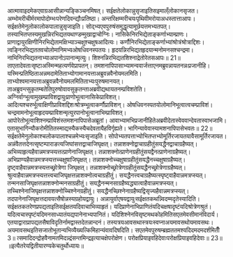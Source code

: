 

  
आत्मावाइदमेकएवाग्रआसीन्नान्यङ्किञ्चनमिषत्। सईक्षतेलोकान्नुसृजाइतिसइमाल्ँलोकानसृजत। अम्भोमरीचीर्मरमापोदोम्भःपरेणदिवन्द्यौःप्रतिष्ठा। अन्तरिक्षम्मरीचयःपृथिवीमरोयाअधस्तात्ताआपः। सईक्षतेमेनुलोकालोकपालान्नुसृजाइति। सोद्भ्यएवपुरुषंसमुद्धृत्यामूर्छयत्तमभ्यतपत्। तस्याभितप्तस्यमुखन्निरभिद्यतयथाण्डम्मुखाद्वाचोग्निः। नासिकेनिरभिद्येताङ्कर्णाभ्याम्प्राणः। प्राणाद्वायुरक्षिणीनिरभिद्येतामक्षिभ्याञ्चक्षुश्चक्षुषआदित्यः। कर्णौनिरभिद्येताङ्कर्णाभ्यांश्रोत्रंश्रोत्राद्दिशः। त्वङ्निरभिद्यततवचोलोमानिमभ्यओषधिवनस्पतयः। हृदयन्निरभिद्यतहृदयान्मनोमनसश्चन्द्रमा। नाभिनिरभिद्यतनाभ्याअपानोऽपानान्मृत्युः। शिश्नन्निरभिद्यतशिश्नाद्रेतोरेतसआपः॥ 21॥  
ताएतादेवताःसृष्टाअस्मिन्महत्यर्णवेप्रापतन्। तमशनापिपासाभ्यामन्ववार्जत्ताएनमब्रुवन्नायतनन्नःप्रजानीहि। यस्मिन्प्रतिष्ठिताअन्नमदामेतिताभ्योगामानयत्ताअब्रुवन्नवैनोयमलमिति। ताभ्योश्वमानयत्ताअब्रुवन्नवैनोयमलमितिताभ्यःपुरुषमानयत्। ताअब्रुवन्त्सुकृतम्बतेतिपुरुषोवावसुकृतन्ताअब्रवीद्यथायतनम्प्रविशतेति। अग्निर्वाग्भूत्वामुखम्प्राविशद्वायुःप्राणोभूत्वानासिकेप्राविशत्। आदित्यश्चरुर्भूत्वाक्षिणीप्राविशद्दिशःश्रोत्रम्भूत्वाकर्णौप्राविशन्। ओषधिवनस्पतयोलोमानिभूत्वात्वचम्प्राविशं। चन्द्रमामनोभूत्वाहृदयम्प्राविशन्मृत्युरपानोभूत्वानाभिम्प्राविशत्। आपोरेतोभूत्वाशिश्नम्प्राविशंस्तमशनापिपासेअब्रूतां। आवाभ्यामभिप्रजानीहितेअब्रवीदेतास्वेववान्देवतास्वाभजामि। एतासुभागिन्यौकरोमीतितस्माद्यस्यैकस्यैचदेवतायैहविर्गृह्यते। भागिन्यावेवास्यामशनापिपासेभवतः॥ 22॥  
सईक्षतेमेनुलोकाश्चलोकपालाश्चन्नमेभ्यःसृजाइति। सोपोभ्यतपत्ताभ्योभितप्तभ्योमूर्तिरजायतयावैसामूर्तिरजायत। अन्नंवैतत्तदेनत्सृष्टम्पाराङत्यजिघांसत्तद्वाचाजिघृक्षत्। तन्नाशक्नोद्वाचाग्रहीतुंसयद्धैनद्वाचाग्रहैष्यत्। अभिव्याहृत्यहैवान्नमत्रप्स्यत्तत्प्राणेनाजिघृक्षत्। तन्नाशक्नोत्प्राणेनग्रहीतुंसयद्वैनत्प्राणेनाग्रहैष्यत्। अभिप्राण्यहैवान्नमत्रप्स्यत्तच्चक्षुषाजिघृक्षत्। तन्नाशक्नोच्चक्षुषाग्रहीतुंसयद्धैनच्चक्षुषाग्रहैष्यत्। दृष्ट्वाहैवान्नमत्रप्स्यत्तच्छ्रोत्रेणा जिघृक्षत्। तन्नाशक्नोच्छ्रोत्रेणग्रहीतुंसयद्धैनच्छ्रोत्रेणाग्रहैष्यत्। श्रुत्वाहैवान्नमत्रप्स्यत्तत्त्वचाजिघृक्षत्तन्नाशक्नोत्वचाग्रहीतुं। सयद्धैनत्त्वचाग्रहैष्यत्स्पृष्ट्वाहैवान्नमत्रप्स्यत्। तन्मनसाजिघृक्षत्तन्नाशक्नोन्मनसाग्रहीतुं। सयद्धैनन्मनसाग्रहैष्यद्ध्यात्वाहैवान्नमत्रप्स्यत्। तच्चिश्नेनाजिघृक्षत्तन्नाशक्नोच्चिश्नेनग्रहीतुं। सयद्धैनच्छिश्नेनाग्रहैष्यद्विसृज्यहैवान्नमत्रप्स्यत्। तदपानेनाजिघृक्षत्तदावयत्सैषोन्नस्यग्रहोयद्वायुः। अन्नायुर्वाएषयद्वायुःसईक्षतकथन्न्विदम्मदृतेस्यादिति। सईक्षतकतरेणप्रपद्यताइतिसईक्षतयदिवाचाभिव्याहृतं। यदिप्राणेनाभिप्राणितंयदिचक्षषादृष्टंयदिश्रोत्रेणश्रुतं। यदित्वचास्पृष्टंयदिमनसाध्यातंयद्यपानेनाभ्यपानितं। यदिशिश्नेनविसृष्टमथकोहमितिसएतमेवसीमानंविदार्य। एतयाद्वाराप्रापद्यतसैषाविदृतिर्नामद्वास्तदेतन्नान्दनं। तस्यत्रयआवसथास्त्रयःस्वप्नाअयमावसथोयमावसथः। अयमावसथइतिसजातोभूतान्यभिव्यैख्यत्किमिहान्यंवावदिषदिति। सएतमेवपुरुषम्ब्रह्मततमश्यदिदमदमदर्शमितीँ 3॥ त्समादिदन्द्रोहवैनामतमिदन्न्द्रंसन्तमिन्द्रइत्याचक्षेपरोक्षेण। परोक्षप्रियाइवहिदेवाःपरोक्षप्रियाइवहिदेवाः॥ 23॥ ॥इत्यैतरेयद्वितीयारण्यकेचतुर्थोध्यायः॥  
